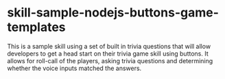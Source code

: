 # skill-sample-nodejs-buttons-game-templates
This is a sample skill using a set of built in trivia questions that will allow developers to get a head start on their trivia game skill using buttons. It allows for roll-call of the players, asking trivia questions and determining whether the voice inputs matched the answers.

